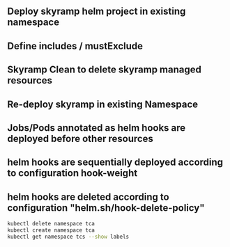 

## Deploy skyramp helm project in existing namespace
## Define includes / mustExclude
## Skyramp Clean to delete skyramp managed resources
## Re-deploy skyramp in existing Namespace
## Jobs/Pods annotated as helm hooks are deployed before other resources
## helm hooks are sequentially deployed according to configuration hook-weight
## helm hooks are deleted according to configuration "helm.sh/hook-delete-policy"


```bash
kubectl delete namespace tca
kubectl create namespace tca
kubectl get namespace tcs --show labels
```